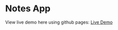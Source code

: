 # Notes App

View live demo here using github pages: [Live Demo](https://cheris-quessou.github.io/NotesApp/)
